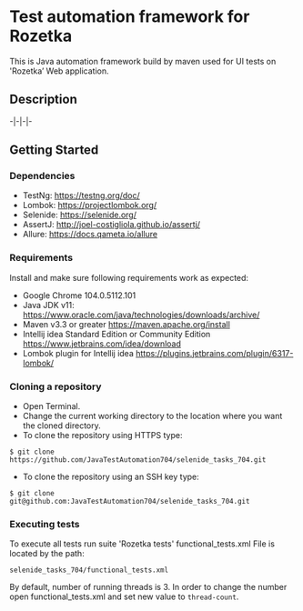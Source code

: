 # Test automation framework for Rozetka
This is Java automation framework build by maven used for UI tests on 'Rozetka’ Web application.

## Description
-|-|-|-

## Getting Started

### Dependencies
- TestNg: https://testng.org/doc/
- Lombok: https://projectlombok.org/
- Selenide: https://selenide.org/
- AssertJ: http://joel-costigliola.github.io/assertj/
- Allure: https://docs.qameta.io/allure

### Requirements
Install and make sure following requirements work as expected:
- Google Chrome 104.0.5112.101
- Java JDK v11: https://www.oracle.com/java/technologies/downloads/archive/
- Maven v3.3 or greater https://maven.apache.org/install
- Intellij idea Standard Edition or Community Edition https://www.jetbrains.com/idea/download
- Lombok plugin for Intellij idea https://plugins.jetbrains.com/plugin/6317-lombok/

### Cloning a repository
- Open Terminal.
- Change the current working directory to the location where you want the cloned directory.
- To clone the repository using HTTPS type:
```
$ git clone https://github.com/JavaTestAutomation704/selenide_tasks_704.git
```
- To clone the repository using an SSH key type:
```
$ git clone git@github.com:JavaTestAutomation704/selenide_tasks_704.git
```

### Executing tests
To execute all tests run suite 'Rozetka tests' functional_tests.xml
File is located by the path:
```
selenide_tasks_704/functional_tests.xml
```
By default, number of running threads is 3. In order to change the number open functional_tests.xml and set new value to `thread-count`.